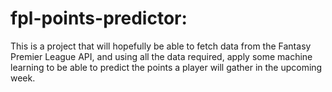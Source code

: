 # fpl-points-predictor:
This is a project that will hopefully be able to fetch data from the Fantasy Premier League API,
and using all the data required, 
apply some machine learning to be able to predict the points a player will gather in the upcoming week.
